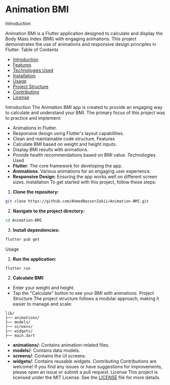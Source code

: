 # Animation BMI

Introduction

Animation BMI is a Flutter application designed to calculate and display the Body Mass Index (BMI) with engaging animations. This project demonstrates the use of animations and responsive design principles in Flutter.
Table of Contents
- [Introduction](#introduction)
- [Features](#features)
- [Technologies Used](#technologies-used)
- [Installation](#installation)
- [Usage](#usage)
- [Project Structure](#project-structure)
- [Contributing](#contributing)
- [License](#license)

Introduction
The Animation BMI app is created to provide an engaging way to calculate and understand your BMI. The primary focus of this project was to practice and implement:
- Animations in Flutter.
- Responsive design using Flutter's layout capabilities.
- Clean and maintainable code structure.
Features
- Calculate BMI based on weight and height inputs.
- Display BMI results with animations.
- Provide health recommendations based on BMI value.
Technologies Used
- **Flutter**: The core framework for developing the app.
- **Animations**: Various animations for an engaging user experience.
- **Responsive Design**: Ensuring the app works well on different screen sizes.
Installation
To get started with this project, follow these steps:
1. **Clone the repository:**
```bash
git clone https://github.com/AhmedNasserZakii/Animation-BMI.git
```
2. **Navigate to the project directory:**
```bash
cd Animation-BMI
```
3. **Install dependencies:**
```bash
flutter pub get
```
Usage
1. **Run the application:**
```bash
flutter run
```
2. **Calculate BMI:**
- Enter your weight and height.
- Tap the "Calculate" button to see your BMI with animations.
Project Structure
The project structure follows a modular approach, making it easier to manage and scale:
```
lib/
├── animations/
├── models/
├── screens/
├── widgets/
├── main.dart
```
- **animations/**: Contains animation-related files.
- **models/**: Contains data models.
- **screens/**: Contains the UI screens.
- **widgets/**: Contains reusable widgets.
Contributing
Contributions are welcome! If you find any issues or have suggestions for improvements, please open an issue or submit a pull request.
License
This project is licensed under the MIT License. See the [LICENSE](LICENSE) file for more details.
